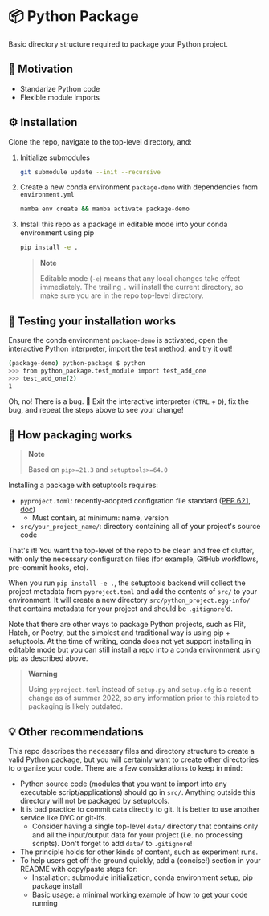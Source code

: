# :package: Python Package

Basic directory structure required to package your Python project.

## :thought_balloon: Motivation

- Standarize Python code
- Flexible module imports

## :gear: Installation

Clone the repo, navigate to the top-level directory, and:

1. Initialize submodules

    ```bash
    git submodule update --init --recursive
    ```

1. Create a new conda environment `package-demo` with dependencies from
`environment.yml`

    ```bash
    mamba env create && mamba activate package-demo
    ```

1. Install this repo as a package in editable mode into your conda environment
using pip

    ```bash
    pip install -e .
    ```

    > **Note**
    > 
    > Editable mode (`-e`) means that any local changes take effect immediately.
    > The trailing `.` will install the current directory, so make sure you are
    > in the repo top-level directory.

## :rocket: Testing your installation works

Ensure the conda environment `package-demo` is activated, open the interactive
Python interpreter, import the test method, and try it out!

```bash
(package-demo) python-package $ python
>>> from python_package.test_module import test_add_one
>>> test_add_one(2)
1
```

Oh, no! There is a bug. :bug: Exit the interactive interpreter (`CTRL` + `D`),
fix the bug, and repeat the steps above to see your change!

## :children_crossing: How packaging works

> **Note**
> 
> Based on `pip>=21.3` and `setuptools>=64.0`

Installing a package with setuptools requires:
- `pyproject.toml`: recently-adopted configration file standard ([PEP 621](https://peps.python.org/pep-0621/),
[doc](https://packaging.python.org/en/latest/specifications/declaring-project-metadata/))
  - Must contain, at minimum: name, version
- `src/your_project_name/`: directory containing all of your project's source code

That's it! You want the top-level of the repo to be clean and free of clutter,
with only the necessary configuration files (for example, GitHub workflows,
pre-commit hooks, etc).

When you run `pip install -e .`, the setuptools backend will collect the
project metadata from `pyproject.toml` and add the contents of `src/` to your
environment. It will create a new directory `src/python_project.egg-info/`
that contains metadata for your project and should be `.gitignore`'d.

Note that there are other ways to package Python projects, such as Flit, Hatch,
or Poetry, but the simplest and traditional way is using pip + setuptools. At
the time of writing, conda does not yet support installing in editable mode but
you can still install a repo into a conda environment using pip as described
above.

> **Warning**
> 
> Using `pyproject.toml` instead of `setup.py` and `setup.cfg` is a recent
> change as of summer 2022, so any information prior to this related to
> packaging is likely outdated.

## :bulb: Other recommendations

This repo describes the necessary files and directory structure to create a valid
Python package, but you will certainly want to create other directories to
organize your code. There are a few considerations to keep in mind:

- Python source code (modules that you want to import into any executable
script/applications) should go in `src/`. Anything outside this directory will
not be packaged by setuptools.
- It is bad practice to commit data directly to git. It is better to use
another service like DVC or git-lfs.
  - Consider having a single top-level `data/` directory that contains only and
  all the input/output data for your project (i.e. no processing scripts). Don't
  forget to add `data/` to `.gitignore`!
- The principle holds for other kinds of content, such as experiment runs.
- To help users get off the ground quickly, add a (concise!) section in your
README with copy/paste steps for:
  - Installation: submodule initialization, conda environment setup, pip
package install
  - Basic usage: a minimal working example of how to get your code running
